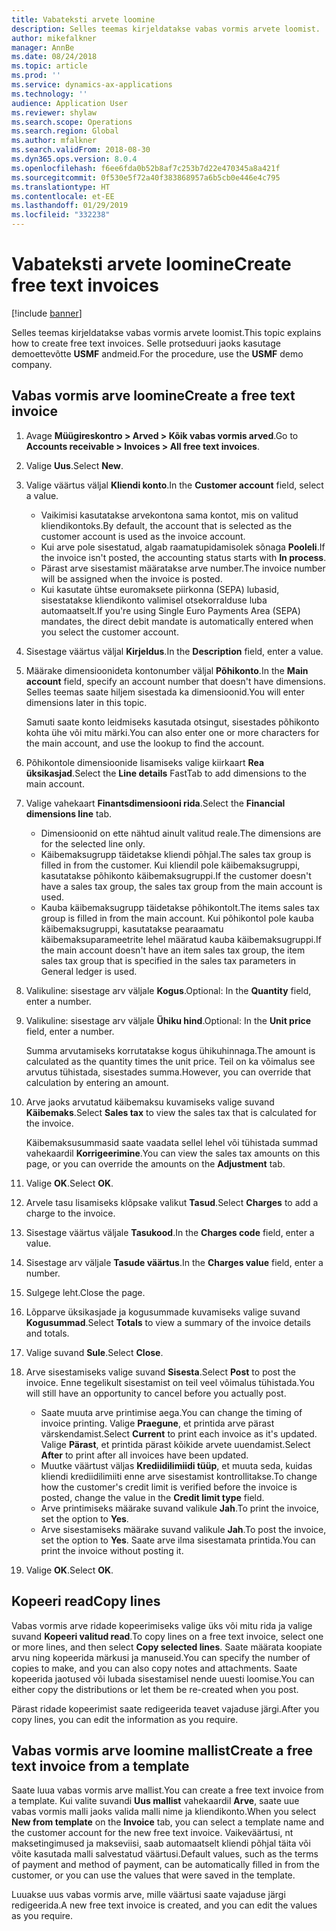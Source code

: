 ```yaml
---
title: Vabateksti arvete loomine
description: Selles teemas kirjeldatakse vabas vormis arvete loomist.
author: mikefalkner
manager: AnnBe
ms.date: 08/24/2018
ms.topic: article
ms.prod: ''
ms.service: dynamics-ax-applications
ms.technology: ''
audience: Application User
ms.reviewer: shylaw
ms.search.scope: Operations
ms.search.region: Global
ms.author: mfalkner
ms.search.validFrom: 2018-08-30
ms.dyn365.ops.version: 8.0.4
ms.openlocfilehash: f6ee6fda0b52b8af7c253b7d22e470345a8a421f
ms.sourcegitcommit: 0f530e5f72a40f383868957a6b5cb0e446e4c795
ms.translationtype: HT
ms.contentlocale: et-EE
ms.lasthandoff: 01/29/2019
ms.locfileid: "332238"
---
```

# <a name="create-free-text-invoices"></a><span data-ttu-id="5eb34-103">Vabateksti arvete loomine</span><span class="sxs-lookup"><span data-stu-id="5eb34-103">Create free text invoices</span></span>

[!include [banner](../includes/banner.md)]

<span data-ttu-id="5eb34-104">Selles teemas kirjeldatakse vabas vormis arvete loomist.</span><span class="sxs-lookup"><span data-stu-id="5eb34-104">This topic explains how to create free text invoices.</span></span> <span data-ttu-id="5eb34-105">Selle protseduuri jaoks kasutage demoettevõtte **USMF** andmeid.</span><span class="sxs-lookup"><span data-stu-id="5eb34-105">For the procedure, use the **USMF** demo company.</span></span>

## <a name="create-a-free-text-invoice"></a><span data-ttu-id="5eb34-106">Vabas vormis arve loomine</span><span class="sxs-lookup"><span data-stu-id="5eb34-106">Create a free text invoice</span></span>

1. <span data-ttu-id="5eb34-107">Avage **Müügireskontro \> Arved \> Kõik vabas vormis arved**.</span><span class="sxs-lookup"><span data-stu-id="5eb34-107">Go to **Accounts receivable \> Invoices \> All free text invoices**.</span></span>
2. <span data-ttu-id="5eb34-108">Valige **Uus**.</span><span class="sxs-lookup"><span data-stu-id="5eb34-108">Select **New**.</span></span>
3. <span data-ttu-id="5eb34-109">Valige väärtus väljal **Kliendi konto**.</span><span class="sxs-lookup"><span data-stu-id="5eb34-109">In the **Customer account** field, select a value.</span></span>

    * <span data-ttu-id="5eb34-110">Vaikimisi kasutatakse arvekontona sama kontot, mis on valitud kliendikontoks.</span><span class="sxs-lookup"><span data-stu-id="5eb34-110">By default, the account that is selected as the customer account is used as the invoice account.</span></span>
    * <span data-ttu-id="5eb34-111">Kui arve pole sisestatud, algab raamatupidamisolek sõnaga **Pooleli**.</span><span class="sxs-lookup"><span data-stu-id="5eb34-111">If the invoice isn't posted, the accounting status starts with **In process**.</span></span>
    * <span data-ttu-id="5eb34-112">Pärast arve sisestamist määratakse arve number.</span><span class="sxs-lookup"><span data-stu-id="5eb34-112">The invoice number will be assigned when the invoice is posted.</span></span>
    * <span data-ttu-id="5eb34-113">Kui kasutate ühtse euromaksete piirkonna (SEPA) lubasid, sisestatakse kliendikonto valimisel otsekorralduse luba automaatselt.</span><span class="sxs-lookup"><span data-stu-id="5eb34-113">If you're using Single Euro Payments Area (SEPA) mandates, the direct debit mandate is automatically entered when you select the customer account.</span></span>

4. <span data-ttu-id="5eb34-114">Sisestage väärtus väljal **Kirjeldus**.</span><span class="sxs-lookup"><span data-stu-id="5eb34-114">In the **Description** field, enter a value.</span></span>
5. <span data-ttu-id="5eb34-115">Määrake dimensioonideta kontonumber väljal **Põhikonto**.</span><span class="sxs-lookup"><span data-stu-id="5eb34-115">In the **Main account** field, specify an account number that doesn't have dimensions.</span></span> <span data-ttu-id="5eb34-116">Selles teemas saate hiljem sisestada ka dimensioonid.</span><span class="sxs-lookup"><span data-stu-id="5eb34-116">You will enter dimensions later in this topic.</span></span>

    <span data-ttu-id="5eb34-117">Samuti saate konto leidmiseks kasutada otsingut, sisestades põhikonto kohta ühe või mitu märki.</span><span class="sxs-lookup"><span data-stu-id="5eb34-117">You can also enter one or more characters for the main account, and use the lookup to find the account.</span></span>

6. <span data-ttu-id="5eb34-118">Põhikontole dimensioonide lisamiseks valige kiirkaart **Rea üksikasjad**.</span><span class="sxs-lookup"><span data-stu-id="5eb34-118">Select the **Line details** FastTab to add dimensions to the main account.</span></span>
7. <span data-ttu-id="5eb34-119">Valige vahekaart **Finantsdimensiooni rida**.</span><span class="sxs-lookup"><span data-stu-id="5eb34-119">Select the **Financial dimensions line** tab.</span></span>

    * <span data-ttu-id="5eb34-120">Dimensioonid on ette nähtud ainult valitud reale.</span><span class="sxs-lookup"><span data-stu-id="5eb34-120">The dimensions are for the selected line only.</span></span>
    * <span data-ttu-id="5eb34-121">Käibemaksugrupp täidetakse kliendi põhjal.</span><span class="sxs-lookup"><span data-stu-id="5eb34-121">The sales tax group is filled in from the customer.</span></span> <span data-ttu-id="5eb34-122">Kui kliendil pole käibemaksugruppi, kasutatakse põhikonto käibemaksugruppi.</span><span class="sxs-lookup"><span data-stu-id="5eb34-122">If the customer doesn't have a sales tax group, the sales tax group from the main account is used.</span></span>
    * <span data-ttu-id="5eb34-123">Kauba käibemaksugrupp täidetakse põhikontolt.</span><span class="sxs-lookup"><span data-stu-id="5eb34-123">The items sales tax group is filled in from the main account.</span></span> <span data-ttu-id="5eb34-124">Kui põhikontol pole kauba käibemaksugruppi, kasutatakse pearaamatu käibemaksuparameetrite lehel määratud kauba käibemaksugruppi.</span><span class="sxs-lookup"><span data-stu-id="5eb34-124">If the main account doesn't have an item sales tax group, the item sales tax group that is specified in the sales tax parameters in General ledger is used.</span></span>

8. <span data-ttu-id="5eb34-125">Valikuline: sisestage arv väljale **Kogus**.</span><span class="sxs-lookup"><span data-stu-id="5eb34-125">Optional: In the **Quantity** field, enter a number.</span></span>
9. <span data-ttu-id="5eb34-126">Valikuline: sisestage arv väljale **Ühiku hind**.</span><span class="sxs-lookup"><span data-stu-id="5eb34-126">Optional: In the **Unit price** field, enter a number.</span></span>

    <span data-ttu-id="5eb34-127">Summa arvutamiseks korrutatakse kogus ühikuhinnaga.</span><span class="sxs-lookup"><span data-stu-id="5eb34-127">The amount is calculated as the quantity times the unit price.</span></span> <span data-ttu-id="5eb34-128">Teil on ka võimalus see arvutus tühistada, sisestades summa.</span><span class="sxs-lookup"><span data-stu-id="5eb34-128">However, you can override that calculation by entering an amount.</span></span>

10. <span data-ttu-id="5eb34-129">Arve jaoks arvutatud käibemaksu kuvamiseks valige suvand **Käibemaks**.</span><span class="sxs-lookup"><span data-stu-id="5eb34-129">Select **Sales tax** to view the sales tax that is calculated for the invoice.</span></span>

    <span data-ttu-id="5eb34-130">Käibemaksusummasid saate vaadata sellel lehel või tühistada summad vahekaardil **Korrigeerimine**.</span><span class="sxs-lookup"><span data-stu-id="5eb34-130">You can view the sales tax amounts on this page, or you can override the amounts on the **Adjustment** tab.</span></span>

11. <span data-ttu-id="5eb34-131">Valige **OK**.</span><span class="sxs-lookup"><span data-stu-id="5eb34-131">Select **OK**.</span></span>
12. <span data-ttu-id="5eb34-132">Arvele tasu lisamiseks klõpsake valikut **Tasud**.</span><span class="sxs-lookup"><span data-stu-id="5eb34-132">Select **Charges** to add a charge to the invoice.</span></span>
13. <span data-ttu-id="5eb34-133">Sisestage väärtus väljale **Tasukood**.</span><span class="sxs-lookup"><span data-stu-id="5eb34-133">In the **Charges code** field, enter a value.</span></span>
14. <span data-ttu-id="5eb34-134">Sisestage arv väljale **Tasude väärtus**.</span><span class="sxs-lookup"><span data-stu-id="5eb34-134">In the **Charges value** field, enter a number.</span></span>
15. <span data-ttu-id="5eb34-135">Sulgege leht.</span><span class="sxs-lookup"><span data-stu-id="5eb34-135">Close the page.</span></span>
16. <span data-ttu-id="5eb34-136">Lõpparve üksikasjade ja kogusummade kuvamiseks valige suvand **Kogusummad**.</span><span class="sxs-lookup"><span data-stu-id="5eb34-136">Select **Totals** to view a summary of the invoice details and totals.</span></span>
17. <span data-ttu-id="5eb34-137">Valige suvand **Sule**.</span><span class="sxs-lookup"><span data-stu-id="5eb34-137">Select **Close**.</span></span>
18. <span data-ttu-id="5eb34-138">Arve sisestamiseks valige suvand **Sisesta**.</span><span class="sxs-lookup"><span data-stu-id="5eb34-138">Select **Post** to post the invoice.</span></span> <span data-ttu-id="5eb34-139">Enne tegelikult sisestamist on teil veel võimalus tühistada.</span><span class="sxs-lookup"><span data-stu-id="5eb34-139">You will still have an opportunity to cancel before you actually post.</span></span>

    * <span data-ttu-id="5eb34-140">Saate muuta arve printimise aega.</span><span class="sxs-lookup"><span data-stu-id="5eb34-140">You can change the timing of invoice printing.</span></span> <span data-ttu-id="5eb34-141">Valige **Praegune**, et printida arve pärast värskendamist.</span><span class="sxs-lookup"><span data-stu-id="5eb34-141">Select **Current** to print each invoice as it's updated.</span></span> <span data-ttu-id="5eb34-142">Valige **Pärast**, et printida pärast kõikide arvete uuendamist.</span><span class="sxs-lookup"><span data-stu-id="5eb34-142">Select **After** to print after all invoices have been updated.</span></span>
    * <span data-ttu-id="5eb34-143">Muutke väärtust väljas **Krediidilimiidi tüüp**, et muuta seda, kuidas kliendi krediidilimiiti enne arve sisestamist kontrollitakse.</span><span class="sxs-lookup"><span data-stu-id="5eb34-143">To change how the customer's credit limit is verified before the invoice is posted, change the value in the **Credit limit type** field.</span></span>
    * <span data-ttu-id="5eb34-144">Arve printimiseks määrake suvand valikule **Jah**.</span><span class="sxs-lookup"><span data-stu-id="5eb34-144">To print the invoice, set the option to **Yes**.</span></span>
    * <span data-ttu-id="5eb34-145">Arve sisestamiseks määrake suvand valikule **Jah**.</span><span class="sxs-lookup"><span data-stu-id="5eb34-145">To post the invoice, set the option to **Yes**.</span></span> <span data-ttu-id="5eb34-146">Saate arve ilma sisestamata printida.</span><span class="sxs-lookup"><span data-stu-id="5eb34-146">You can print the invoice without posting it.</span></span>

19. <span data-ttu-id="5eb34-147">Valige **OK**.</span><span class="sxs-lookup"><span data-stu-id="5eb34-147">Select **OK**.</span></span>

## <a name="copy-lines"></a><span data-ttu-id="5eb34-148">Kopeeri read</span><span class="sxs-lookup"><span data-stu-id="5eb34-148">Copy lines</span></span>
<span data-ttu-id="5eb34-149">Vabas vormis arve ridade kopeerimiseks valige üks või mitu rida ja valige suvand **Kopeeri valitud read**.</span><span class="sxs-lookup"><span data-stu-id="5eb34-149">To copy lines on a free text invoice, select one or more lines, and then select **Copy selected lines**.</span></span> <span data-ttu-id="5eb34-150">Saate määrata koopiate arvu ning kopeerida märkusi ja manuseid.</span><span class="sxs-lookup"><span data-stu-id="5eb34-150">You can specify the number of copies to make, and you can also copy notes and attachments.</span></span> <span data-ttu-id="5eb34-151">Saate kopeerida jaotused või lubada sisestamisel nende uuesti loomise.</span><span class="sxs-lookup"><span data-stu-id="5eb34-151">You can either copy the distributions or let them be re-created when you post.</span></span>

<span data-ttu-id="5eb34-152">Pärast ridade kopeerimist saate redigeerida teavet vajaduse järgi.</span><span class="sxs-lookup"><span data-stu-id="5eb34-152">After you copy lines, you can edit the information as you require.</span></span>

## <a name="create-a-free-text-invoice-from-a-template"></a><span data-ttu-id="5eb34-153">Vabas vormis arve loomine mallist</span><span class="sxs-lookup"><span data-stu-id="5eb34-153">Create a free text invoice from a template</span></span>
<span data-ttu-id="5eb34-154">Saate luua vabas vormis arve mallist.</span><span class="sxs-lookup"><span data-stu-id="5eb34-154">You can create a free text invoice from a template.</span></span> <span data-ttu-id="5eb34-155">Kui valite suvandi **Uus mallist** vahekaardil **Arve**, saate uue vabas vormis malli jaoks valida malli nime ja kliendikonto.</span><span class="sxs-lookup"><span data-stu-id="5eb34-155">When you select **New from template** on the **Invoice** tab, you can select a template name and the customer account for the new free text invoice.</span></span> <span data-ttu-id="5eb34-156">Vaikeväärtusi, nt maksetingimused ja makseviisi, saab automaatselt kliendi põhjal täita või võite kasutada malli salvestatud väärtusi.</span><span class="sxs-lookup"><span data-stu-id="5eb34-156">Default values, such as the terms of payment and method of payment, can be automatically filled in from the customer, or you can use the values that were saved in the template.</span></span>

<span data-ttu-id="5eb34-157">Luuakse uus vabas vormis arve, mille väärtusi saate vajaduse järgi redigeerida.</span><span class="sxs-lookup"><span data-stu-id="5eb34-157">A new free text invoice is created, and you can edit the values as you require.</span></span>
